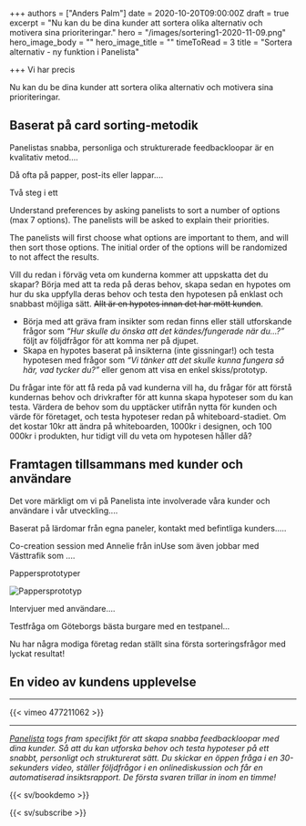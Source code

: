 +++
authors = ["Anders Palm"]
date = 2020-10-20T09:00:00Z
draft = true
excerpt = "Nu kan du be dina kunder att sortera olika alternativ och motivera sina prioriteringar."
hero = "/images/sortering1-2020-11-09.png"
hero_image_body = ""
hero_image_title = ""
timeToRead = 3
title = "Sortera alternativ - ny funktion i Panelista"

+++
Vi har precis

Nu kan du be dina kunder att sortera olika alternativ och motivera sina prioriteringar.

## Baserat på card sorting-metodik

Panelistas snabba, personliga och strukturerade feedbackloopar är en kvalitativ metod....

Då ofta på papper, post-its eller lappar....

Två steg i ett

Understand preferences by asking panelists to sort a number of options (max 7 options). The panelists will be asked to explain their priorities.

The panelists will first choose what options are important to them, and will then sort those options. The initial order of the options will be randomized to not affect the results.

Vill du redan i förväg veta om kunderna kommer att uppskatta det du skapar? Börja med att ta reda på deras behov, skapa sedan en hypotes om hur du ska uppfylla deras behov och testa den hypotesen på enklast och snabbast möjliga sätt. ~~Allt är en hypotes innan det har mött kunden~~.

* Börja med att gräva fram insikter som redan finns eller ställ utforskande frågor som _“Hur skulle du önska att det kändes/fungerade när du...?”_ följt av följdfrågor för att komma ner på djupet.
* Skapa en hypotes baserat på insikterna (inte gissningar!) och testa hypotesen med frågor som _“Vi tänker att det skulle kunna fungera så här, vad tycker du?”_ eller genom att visa en enkel skiss/prototyp.

Du frågar inte för att få reda på vad kunderna vill ha, du frågar för att förstå kundernas behov och drivkrafter för att kunna skapa hypoteser som du kan testa. Värdera de behov som du upptäcker utifrån nytta för kunden och värde för företaget, och testa hypoteser redan på whiteboard-stadiet. Om det kostar 10kr att ändra på whiteboarden, 1000kr i designen, och 100 000kr i produkten, hur tidigt vill du veta om hypotesen håller då?

## Framtagen tillsammans med kunder och användare

Det vore märkligt om vi på Panelista inte involverade våra kunder och användare i vår utveckling....

Baserat på lärdomar från egna paneler, kontakt med befintliga kunders.....

Co-creation session med Annelie från inUse som även jobbar med Västtrafik som ....

Pappersprototyper

<div class="Image__small"> <img src="/images/img_4710-2020-11-09.JPG" alt="Pappersprototyp" /> </div>

Intervjuer med användare....

Testfråga om Göteborgs bästa burgare med en testpanel...

Nu har några modiga företag redan ställt sina första sorteringsfrågor med lyckat resultat!

## En video av kundens upplevelse

***

{{< vimeo 477211062 >}}

***

[_Panelista_](https://panelista.com "Panelista") _togs fram specifikt för att skapa snabba feedbackloopar med dina kunder. Så att du kan utforska behov och testa hypoteser på ett snabbt, personligt och strukturerat sätt. Du skickar en öppen fråga i en 30-sekunders video, ställer följdfrågor i en onlinediskussion och får en automatiserad insiktsrapport. De första svaren trillar in inom en timme!_

{{< sv/bookdemo >}}

{{< sv/subscribe >}}